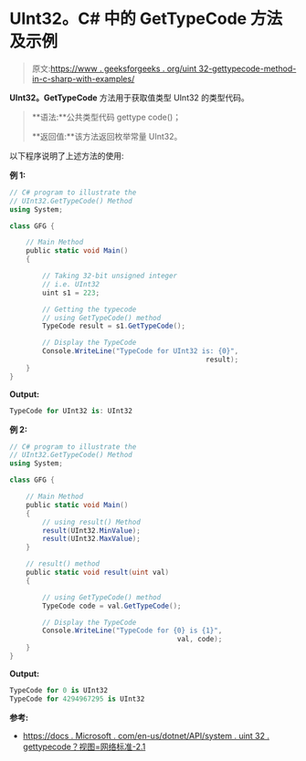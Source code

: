 # UInt32。C# 中的 GetTypeCode 方法及示例

> 原文:[https://www . geeksforgeeks . org/uint 32-gettypecode-method-in-c-sharp-with-examples/](https://www.geeksforgeeks.org/uint32-gettypecode-method-in-c-sharp-with-examples/)

**UInt32。GetTypeCode** 方法用于获取值类型 UInt32 的类型代码。

> **语法:**公共类型代码 gettype code()；
> 
> **返回值:**该方法返回枚举常量 UInt32。

以下程序说明了上述方法的使用:

**例 1:**

```cs
// C# program to illustrate the
// UInt32.GetTypeCode() Method
using System;

class GFG {

    // Main Method
    public static void Main()
    {

        // Taking 32-bit unsigned integer 
        // i.e. UInt32
        uint s1 = 223;

        // Getting the typecode
        // using GetTypeCode() method
        TypeCode result = s1.GetTypeCode();

        // Display the TypeCode
        Console.WriteLine("TypeCode for UInt32 is: {0}",
                                                result);
    }
}
```

**Output:**

```cs
TypeCode for UInt32 is: UInt32

```

**例 2:**

```cs
// C# program to illustrate the
// UInt32.GetTypeCode() Method
using System;

class GFG {

    // Main Method
    public static void Main()
    {
        // using result() Method
        result(UInt32.MinValue);
        result(UInt32.MaxValue);
    }

    // result() method
    public static void result(uint val)
    {

        // using GetTypeCode() method
        TypeCode code = val.GetTypeCode();

        // Display the TypeCode
        Console.WriteLine("TypeCode for {0} is {1}",
                                         val, code);
    }
}
```

**Output:**

```cs
TypeCode for 0 is UInt32
TypeCode for 4294967295 is UInt32

```

**参考:**

*   [https://docs . Microsoft . com/en-us/dotnet/API/system . uint 32 . gettypecode？视图=网络标准-2.1](https://docs.microsoft.com/en-us/dotnet/api/system.uint32.gettypecode?view=netstandard-2.1)
